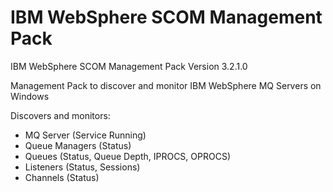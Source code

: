 # IBM WebSphere SCOM Management Pack
IBM WebSphere SCOM Management Pack
Version 3.2.1.0

Management Pack to discover and monitor IBM WebSphere MQ Servers on Windows

Discovers and monitors:
* MQ Server (Service Running)
* Queue Managers (Status)
* Queues (Status, Queue Depth, IPROCS, OPROCS)
* Listeners (Status, Sessions)
* Channels (Status)
